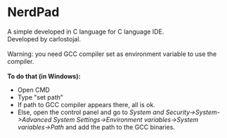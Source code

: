 # NerdPad
A simple developed in C language for C language IDE. <br>
Developed by carlostojal.<br><br>
Warning: you need GCC compiler set as environment variable to use the compiler.<br><br>
<b>To do that (in Windows):</b><br>
<ul>
  <li>Open CMD</li>
  <li>Type "set path"</li>
  <li>If path to GCC compiler appears there, all is ok.</li>
  <li>Else, open the control panel and go to <i>System and Security->System->Advanced System Settings->Environment variables->System variables->Path</i> and add the path to the GCC binaries.
